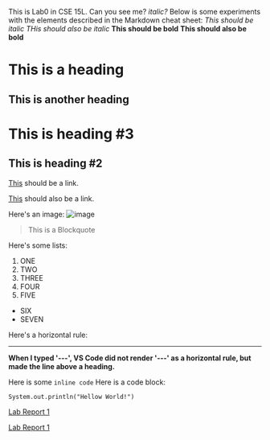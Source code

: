This is Lab0 in CSE 15L.
Can you see me?
*italic?*
Below is some experiments with the elements described in the Markdown cheat sheet:
*This should be italic* _THis should also be italic_
**This should be bold** __This should also be bold__
# This is a heading 
## This is another heading
This is heading #3
=
This is heading #2
--
[This](https://www.youtube.com/watch?v=GZqizez1Dzs) should be a link.

[This](https://www.youtube.com/watch?v=GZqizez1Dzs) should also be a link.

Here's an image: ![image](https://github.com/LaveryXu/cse15l-lab-reports/blob/main/a%20cutie%20pie.webp)
> This is a Blockquote

Here's some lists:
1. ONE
2. TWO
3. THREE
4. FOUR
5. FIVE
- SIX
- SEVEN

Here's a horizontal rule:
***
**When I typed '---', VS Code did not render '---' as a horizontal rule, but made the line above a heading.**

Here is some `inline code`
Here is a code block:
```
System.out.println("Hellow World!")
```
[Lab Report 1](lab-report-1-week-0.html)

[Lab Report 1](https://<your-username>.github.io/<your-lab-reports-repo>/lab-report-1-week-0.html)
